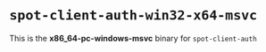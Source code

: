 # `spot-client-auth-win32-x64-msvc`

This is the **x86_64-pc-windows-msvc** binary for `spot-client-auth`
